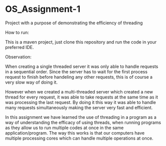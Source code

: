 # OS_Assignment-1
Project with a purpose of demonstrating the efficiency of threading

How to run:

This is a maven project, just clone this 
repository and run the code in your preferred IDE.

Observation:

When creating a single threaded server it was only able to handle requests
in a sequential order. Since the server has to wait for the first process request to
finish before handeling any other requests, this is of course a very slow
way of doing it.

However when we created a multi-threaded server which created a new thread for every
request, it was able to take requests at the same time as it was processing the last 
request. By doing it this way it was able to handle many requests simultaneously making
the server very fast and efficient.

In this assignment we have learned the use of threading in a 
program as a way of understanding the efficacy of using threads, 
when running programs as they allow us to run multiple codes at 
once in the same application/program. The way this works is that
our computers have multiple processing cores which can handle multiple
operations at once.
